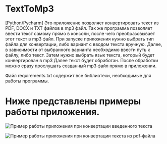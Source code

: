# TextToMp3
[Python/Pycharm] Это приложение позволяет конвертировать текст из PDF, DOCX и TXT файлов в mp3 файл. Так же программа позволяет ввести текст самому прямо в консоли, после чего преобразовывает этот текст в mp3 файл.
При запуске приложения нужно выбрать тип файла для конвертации, либо вариант с вводом текста вручную.
Далее, в зависимости от выбранного варианта необходимо ввести путь к файлу, либо текст.
Затем нужно выбрать язык текста, который будет конвертирован в mp3
Далее текст будет обработан. После обработки можно сразу прослушать созданный mp3 файл прямо в приложении.

Файл requirements.txt содержит все библиотеки, необходимые для работы программы.

# Ниже представлены примеры работы приложения.

![Пример работы приложения при конвертации введенного текста](https://github.com/Sapunov-Anatoly/TextToMp3/blob/master/images/originaltext.PNG)

![Пример работы приложения при конвертации текста из pdf-файла](https://github.com/Sapunov-Anatoly/TextToMp3/blob/master/images/pdf.PNG)
